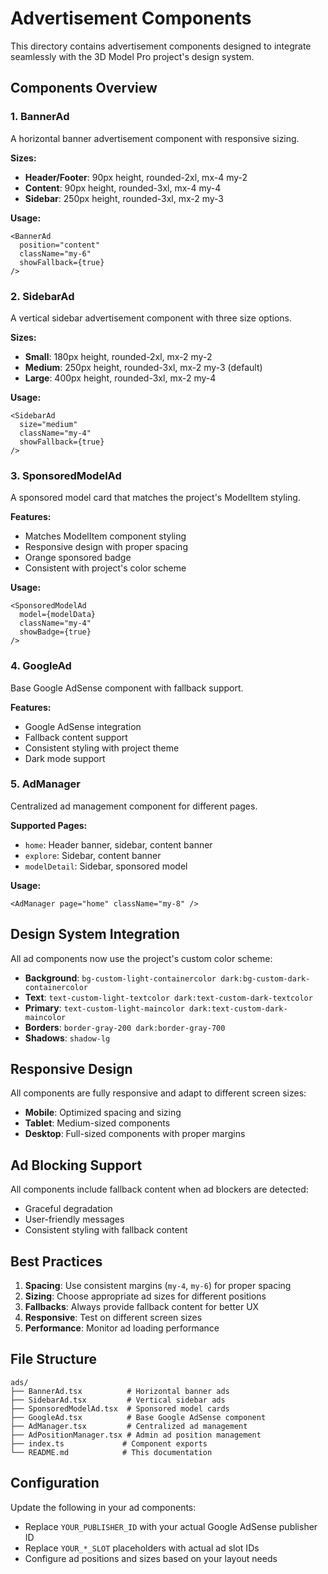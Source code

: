 # Advertisement Components

This directory contains advertisement components designed to integrate seamlessly with the 3D Model Pro project's design system.

## Components Overview

### 1. BannerAd
A horizontal banner advertisement component with responsive sizing.

**Sizes:**
- **Header/Footer**: 90px height, rounded-2xl, mx-4 my-2
- **Content**: 90px height, rounded-3xl, mx-4 my-4  
- **Sidebar**: 250px height, rounded-3xl, mx-2 my-3

**Usage:**
```tsx
<BannerAd 
  position="content" 
  className="my-6"
  showFallback={true}
/>
```

### 2. SidebarAd
A vertical sidebar advertisement component with three size options.

**Sizes:**
- **Small**: 180px height, rounded-2xl, mx-2 my-2
- **Medium**: 250px height, rounded-3xl, mx-2 my-3 (default)
- **Large**: 400px height, rounded-3xl, mx-2 my-4

**Usage:**
```tsx
<SidebarAd 
  size="medium" 
  className="my-4"
  showFallback={true}
/>
```

### 3. SponsoredModelAd
A sponsored model card that matches the project's ModelItem styling.

**Features:**
- Matches ModelItem component styling
- Responsive design with proper spacing
- Orange sponsored badge
- Consistent with project's color scheme

**Usage:**
```tsx
<SponsoredModelAd 
  model={modelData}
  className="my-4"
  showBadge={true}
/>
```

### 4. GoogleAd
Base Google AdSense component with fallback support.

**Features:**
- Google AdSense integration
- Fallback content support
- Consistent styling with project theme
- Dark mode support

### 5. AdManager
Centralized ad management component for different pages.

**Supported Pages:**
- `home`: Header banner, sidebar, content banner
- `explore`: Sidebar, content banner
- `modelDetail`: Sidebar, sponsored model

**Usage:**
```tsx
<AdManager page="home" className="my-8" />
```

## Design System Integration

All ad components now use the project's custom color scheme:

- **Background**: `bg-custom-light-containercolor dark:bg-custom-dark-containercolor`
- **Text**: `text-custom-light-textcolor dark:text-custom-dark-textcolor`
- **Primary**: `text-custom-light-maincolor dark:text-custom-dark-maincolor`
- **Borders**: `border-gray-200 dark:border-gray-700`
- **Shadows**: `shadow-lg`

## Responsive Design

All components are fully responsive and adapt to different screen sizes:

- **Mobile**: Optimized spacing and sizing
- **Tablet**: Medium-sized components
- **Desktop**: Full-sized components with proper margins

## Ad Blocking Support

All components include fallback content when ad blockers are detected:

- Graceful degradation
- User-friendly messages
- Consistent styling with fallback content

## Best Practices

1. **Spacing**: Use consistent margins (`my-4`, `my-6`) for proper spacing
2. **Sizing**: Choose appropriate ad sizes for different positions
3. **Fallbacks**: Always provide fallback content for better UX
4. **Responsive**: Test on different screen sizes
5. **Performance**: Monitor ad loading performance

## File Structure

```
ads/
├── BannerAd.tsx          # Horizontal banner ads
├── SidebarAd.tsx         # Vertical sidebar ads  
├── SponsoredModelAd.tsx  # Sponsored model cards
├── GoogleAd.tsx          # Base Google AdSense component
├── AdManager.tsx         # Centralized ad management
├── AdPositionManager.tsx # Admin ad position management
├── index.ts             # Component exports
└── README.md            # This documentation
```

## Configuration

Update the following in your ad components:
- Replace `YOUR_PUBLISHER_ID` with your actual Google AdSense publisher ID
- Replace `YOUR_*_SLOT` placeholders with actual ad slot IDs
- Configure ad positions and sizes based on your layout needs 